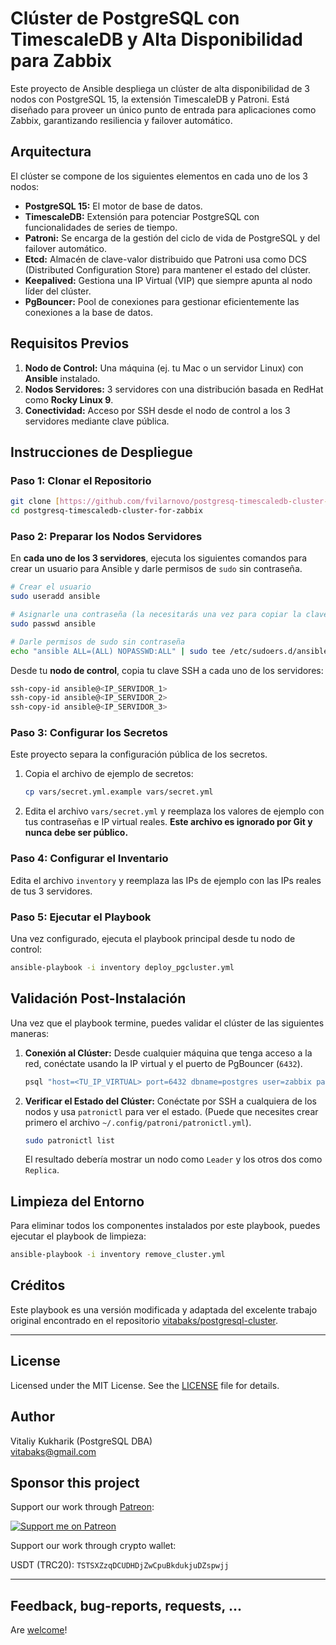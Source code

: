 # Clúster de PostgreSQL con TimescaleDB y Alta Disponibilidad para Zabbix

Este proyecto de Ansible despliega un clúster de alta disponibilidad de 3 nodos con PostgreSQL 15, la extensión TimescaleDB y Patroni. Está diseñado para proveer un único punto de entrada para aplicaciones como Zabbix, garantizando resiliencia y failover automático.

## Arquitectura

El clúster se compone de los siguientes elementos en cada uno de los 3 nodos:
* **PostgreSQL 15:** El motor de base de datos.
* **TimescaleDB:** Extensión para potenciar PostgreSQL con funcionalidades de series de tiempo.
* **Patroni:** Se encarga de la gestión del ciclo de vida de PostgreSQL y del failover automático.
* **Etcd:** Almacén de clave-valor distribuido que Patroni usa como DCS (Distributed Configuration Store) para mantener el estado del clúster.
* **Keepalived:** Gestiona una IP Virtual (VIP) que siempre apunta al nodo líder del clúster.
* **PgBouncer:** Pool de conexiones para gestionar eficientemente las conexiones a la base de datos.

## Requisitos Previos

1.  **Nodo de Control:** Una máquina (ej. tu Mac o un servidor Linux) con **Ansible** instalado.
2.  **Nodos Servidores:** 3 servidores con una distribución basada en RedHat como **Rocky Linux 9**.
3.  **Conectividad:** Acceso por SSH desde el nodo de control a los 3 servidores mediante clave pública.

## Instrucciones de Despliegue

### Paso 1: Clonar el Repositorio
```bash
git clone [https://github.com/fvilarnovo/postgresq-timescaledb-cluster-for-zabbix.git](https://github.com/fvilarnovo/postgresq-timescaledb-cluster-for-zabbix.git)
cd postgresq-timescaledb-cluster-for-zabbix
```

### Paso 2: Preparar los Nodos Servidores
En **cada uno de los 3 servidores**, ejecuta los siguientes comandos para crear un usuario para Ansible y darle permisos de `sudo` sin contraseña.
```bash
# Crear el usuario
sudo useradd ansible

# Asignarle una contraseña (la necesitarás una vez para copiar la clave SSH)
sudo passwd ansible

# Darle permisos de sudo sin contraseña
echo "ansible ALL=(ALL) NOPASSWD:ALL" | sudo tee /etc/sudoers.d/ansible
```
Desde tu **nodo de control**, copia tu clave SSH a cada uno de los servidores:
```bash
ssh-copy-id ansible@<IP_SERVIDOR_1>
ssh-copy-id ansible@<IP_SERVIDOR_2>
ssh-copy-id ansible@<IP_SERVIDOR_3>
```

### Paso 3: Configurar los Secretos
Este proyecto separa la configuración pública de los secretos.
1.  Copia el archivo de ejemplo de secretos:
    ```bash
    cp vars/secret.yml.example vars/secret.yml
    ```
2.  Edita el archivo `vars/secret.yml` y reemplaza los valores de ejemplo con tus contraseñas e IP virtual reales. **Este archivo es ignorado por Git y nunca debe ser público.**

### Paso 4: Configurar el Inventario
Edita el archivo `inventory` y reemplaza las IPs de ejemplo con las IPs reales de tus 3 servidores.

### Paso 5: Ejecutar el Playbook
Una vez configurado, ejecuta el playbook principal desde tu nodo de control:
```bash
ansible-playbook -i inventory deploy_pgcluster.yml
```

## Validación Post-Instalación

Una vez que el playbook termine, puedes validar el clúster de las siguientes maneras:

1.  **Conexión al Clúster:** Desde cualquier máquina que tenga acceso a la red, conéctate usando la IP virtual y el puerto de PgBouncer (`6432`).
    ```bash
    psql "host=<TU_IP_VIRTUAL> port=6432 dbname=postgres user=zabbix password=<TU_PASSWORD_ZABBIX>"
    ```

2.  **Verificar el Estado del Clúster:** Conéctate por SSH a cualquiera de los nodos y usa `patronictl` para ver el estado. (Puede que necesites crear primero el archivo `~/.config/patroni/patronictl.yml`).
    ```bash
    sudo patronictl list
    ```
    El resultado debería mostrar un nodo como `Leader` y los otros dos como `Replica`.

## Limpieza del Entorno
Para eliminar todos los componentes instalados por este playbook, puedes ejecutar el playbook de limpieza:
```bash
ansible-playbook -i inventory remove_cluster.yml
```
## Créditos
Este playbook es una versión modificada y adaptada del excelente trabajo original encontrado en el repositorio [vitabaks/postgresql-cluster](https://github.com/vitabaks/postgresql-cluster).

---

## License
Licensed under the MIT License. See the [LICENSE](./LICENSE) file for details.

## Author
Vitaliy Kukharik (PostgreSQL DBA) \
vitabaks@gmail.com

## Sponsor this project

Support our work through [Patreon](https://www.patreon.com/vitabaks):

[![Support me on Patreon](https://img.shields.io/endpoint.svg?url=https%3A%2F%2Fshieldsio-patreon.vercel.app%2Fapi%3Fusername%3Dvitabaks%26type%3Dpatrons&style=for-the-badge)](https://patreon.com/vitabaks)

Support our work through crypto wallet:

USDT (TRC20): `TSTSXZzqDCUDHDjZwCpuBkdukjuDZspwjj`

---

## Feedback, bug-reports, requests, ...
Are [welcome](https://github.com/vitabaks/postgresql_cluster/issues)!
